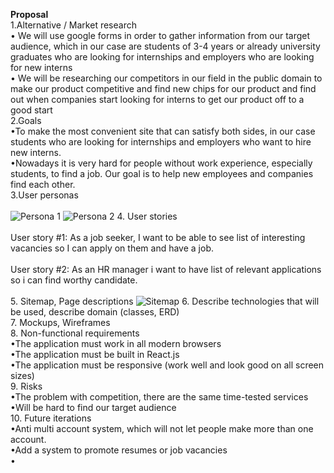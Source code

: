 <b>Proposal</b> <br />
1.Alternative / Market research <br />
  •	We will use google forms in order to gather information from our target audience, which in our case are students of 3-4 years or already university graduates who are looking         for internships and employers who are looking for new interns <br /> 
  •	We will be researching our competitors in our field in the public domain to make our product competitive and find new chips for our product and find out when companies start       looking for interns to get our product off to a good start <br />
2.Goals <br />
   •To make the most convenient site that can satisfy both sides, in our case students who are looking for internships and employers who want to hire new interns. <br />
   •Nowadays it is very hard for people without work experience, especially students, to find a job. Our goal is to help new employees and companies find each other. <br />
3.User personas <br />  
    ![Persona 1](https://user-images.githubusercontent.com/49634484/153609692-82c1cc3c-f7a9-4f5a-b57f-59d3836fcf93.png)
    ![Persona 2](https://user-images.githubusercontent.com/49634484/153608314-7049963a-4d6c-46a8-b80d-4636a1349bc9.png) 
4. User stories <br />  
    User story #1: As a job seeker, I want to be able to see list of interesting vacancies so I can apply on them and have a job. <br />  
    User story #2: As an HR manager i want to have list of relevant applications so i can find worthy candidate. <br />  
5. Sitemap, Page descriptions
    ![Sitemap](https://user-images.githubusercontent.com/49634484/153659987-7214ad60-3ed7-40a6-a1c0-81b2d3ef4aea.png)
6. Describe technologies that will be used, describe domain (classes, ERD) <br />
7. Mockups, Wireframes <br />
8. Non-functional requirements <br />
    •The application must work in all modern browsers <br />
    •The application must be built in React.js <br /> 
    •The application must be responsive (work well and look good on all screen sizes) <br />
9. Risks <br />
    •The problem with competition, there are the same time-tested services <br />
    •Will be hard to find our target audience <br />
10. Future iterations <br />
    •Anti multi account system, which will not let people make more than one account. <br />
    •Add a system to promote resumes or job vacancies <br />
    •
